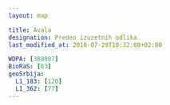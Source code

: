 ```yaml
---
layout: map

title: Avala
designation: Predeo izuzetnih odlika
last_modified_at: 2018-07-29T18:32:08+02:00

WDPA: [388807]
BioRaS: [63]
geoSrbija:
  L1_183: [120]
  L1_362: [77]
---
```

